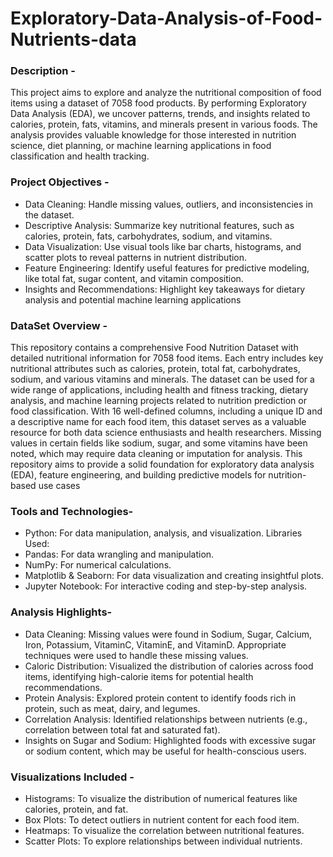 # Exploratory-Data-Analysis-of-Food-Nutrients-data

### **Description** -
This project aims to explore and analyze the nutritional composition of food items using a dataset of 7058 food products. By performing Exploratory Data Analysis (EDA), we uncover patterns, trends, and insights related to calories, protein, fats, vitamins, and minerals present in various foods. The analysis provides valuable knowledge for those interested in nutrition science, diet planning, or machine learning applications in food classification and health tracking.

### **Project Objectives** -
- Data Cleaning: Handle missing values, outliers, and inconsistencies in the dataset.
- Descriptive Analysis: Summarize key nutritional features, such as calories, protein, fats, carbohydrates, sodium, and vitamins.
- Data Visualization: Use visual tools like bar charts, histograms, and scatter plots to reveal patterns in nutrient distribution.
- Feature Engineering: Identify useful features for predictive modeling, like total fat, sugar content, and vitamin composition.
- Insights and Recommendations: Highlight key takeaways for dietary analysis and potential machine learning applications

### **DataSet Overview** -
This repository contains a comprehensive Food Nutrition Dataset with detailed nutritional information for 7058 food items. Each entry includes key nutritional attributes such as calories, protein, total fat, carbohydrates, sodium, and various vitamins and minerals. The dataset can be used for a wide range of applications, including health and fitness tracking, dietary analysis, and machine learning projects related to nutrition prediction or food classification. With 16 well-defined columns, including a unique ID and a descriptive name for each food item, this dataset serves as a valuable resource for both data science enthusiasts and health researchers. Missing values in certain fields like sodium, sugar, and some vitamins have been noted, which may require data cleaning or imputation for analysis. This repository aims to provide a solid foundation for exploratory data analysis (EDA), feature engineering, and building predictive models for nutrition-based use cases

### **Tools and Technologies**-
- Python: For data manipulation, analysis, and visualization.
  Libraries Used:
- Pandas: For data wrangling and manipulation.
- NumPy: For numerical calculations.
- Matplotlib & Seaborn: For data visualization and creating insightful plots.
- Jupyter Notebook: For interactive coding and step-by-step analysis.

### **Analysis Highlights**-
- Data Cleaning: Missing values were found in Sodium, Sugar, Calcium, Iron, Potassium, VitaminC, VitaminE, and VitaminD. Appropriate techniques were used to handle these missing values.
- Caloric Distribution: Visualized the distribution of calories across food items, identifying high-calorie items for potential health recommendations.
- Protein Analysis: Explored protein content to identify foods rich in protein, such as meat, dairy, and legumes.
- Correlation Analysis: Identified relationships between nutrients (e.g., correlation between total fat and saturated fat).
- Insights on Sugar and Sodium: Highlighted foods with excessive sugar or sodium content, which may be useful for health-conscious users.

### **Visualizations Included** -
- Histograms: To visualize the distribution of numerical features like calories, protein, and fat.
- Box Plots: To detect outliers in nutrient content for each food item.
- Heatmaps: To visualize the correlation between nutritional features.
- Scatter Plots: To explore relationships between individual nutrients.
